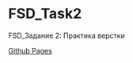 # FSD_Task2
<p>FSD_Задание 2: Практика верстки</p>
<a href="https://grzdrz.github.io/FSD_Task2"><p>Github Pages</p></a>
